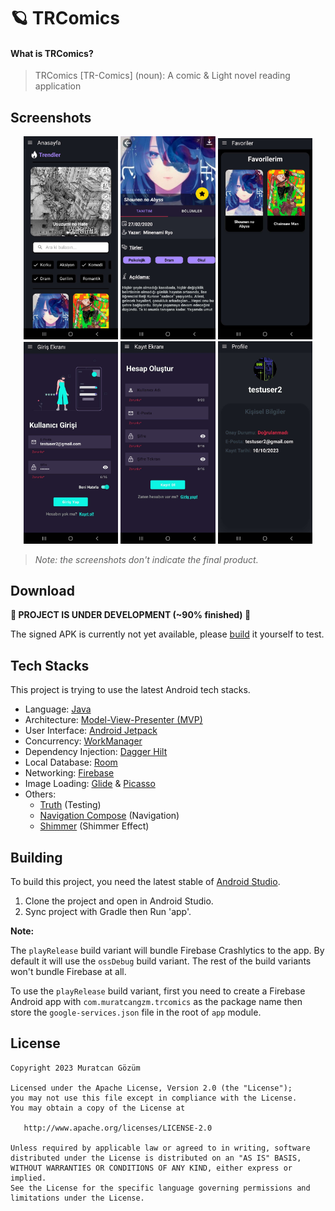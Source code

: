 # 🪐 TRComics

#### What is TRComics?

> TRComics [TR-Comics] (noun):
>  A comic & Light novel reading application

## Screenshots

<p align="center">
  <img src="./.github/assets/home.jpg?raw=true" alt="Home screen" width="30%" />
  <img src="./.github/assets/details.jpg?raw=true" alt="Viewer screen" width="30%" />
  <img src="./.github/assets/favorite.jpg?raw=true" alt="More info on viewer screen" width="30%" />

  <img src="./.github/assets/login.jpg?raw=true" alt="Search screen" width="30%" />
  <img src="./.github/assets/register.jpg?raw=true" alt="Favorites screen" width="30%" />
  <img src="./.github/assets/profile.jpg?raw=true" alt="Manage accounts screen" width="30%" />
</p>

> _Note: the screenshots don't indicate the final product._

## Download

**🚧 PROJECT IS UNDER DEVELOPMENT (~90% finished) 🚧**

The signed APK is currently not yet available, please [build](#building) it yourself to test.

## Tech Stacks

This project is trying to use the latest Android tech stacks.

- Language: [Java](https://docs.oracle.com/javase/8/docs/technotes/guides/language/index.html)
- Architecture: [Model-View-Presenter (MVP)](https://developer.android.com/topic/architecture)
- User Interface: [Android Jetpack](https://developer.android.com/jetpack?hl=tr)
- Concurrency: [WorkManager](https://developer.android.com/jetpack/androidx/releases/work?hl=tr)
- Dependency Injection: [Dagger Hilt](https://developer.android.com/training/dependency-injection/hilt-android?hl=tr)
- Local Database: [Room](https://developer.android.com/training/data-storage/room)
- Networking: [Firebase](https://firebase.google.com)
- Image Loading: [Glide](https://github.com/bumptech/glide) & [Picasso](https://github.com/square/picasso) 
- Others:
    - [Truth](https://github.com/google/truth) (Testing)
    - [Navigation Compose](https://github.com/uragiristereo/safer-navigation-compose) (Navigation)
    - [Shimmer](https://github.com/facebookarchive/shimmer-android) (Shimmer Effect)

## Building

To build this project, you need the latest stable
of [Android Studio](https://developer.android.com/studio).

1. Clone the project and open in Android Studio.
2. Sync project with Gradle then Run 'app'.

**Note:**

The `playRelease` build variant will bundle Firebase Crashlytics to the app. By default it
will use the `ossDebug` build variant. The rest of the build variants won't bundle Firebase at all.

To use the `playRelease` build variant, first you need to create a Firebase Android app with
`com.muratcangzm.trcomics` as the package name then store the `google-services.json` file in the
root of `app` module.

## License

    Copyright 2023 Muratcan Gözüm

    Licensed under the Apache License, Version 2.0 (the "License");
    you may not use this file except in compliance with the License.
    You may obtain a copy of the License at

       http://www.apache.org/licenses/LICENSE-2.0

    Unless required by applicable law or agreed to in writing, software
    distributed under the License is distributed on an "AS IS" BASIS,
    WITHOUT WARRANTIES OR CONDITIONS OF ANY KIND, either express or implied.
    See the License for the specific language governing permissions and
    limitations under the License.
